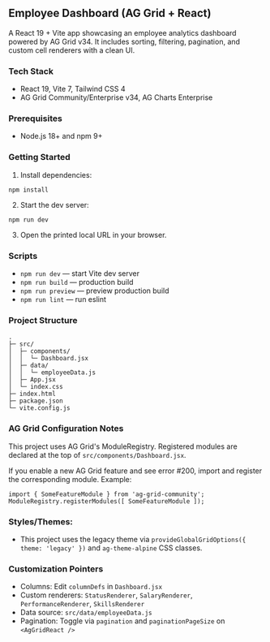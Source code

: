 ## Employee Dashboard (AG Grid + React)

A React 19 + Vite app showcasing an employee analytics dashboard powered by AG Grid v34. It includes sorting, filtering, pagination, and custom cell renderers with a clean UI.

### Tech Stack
- React 19, Vite 7, Tailwind CSS 4
- AG Grid Community/Enterprise v34, AG Charts Enterprise

### Prerequisites
- Node.js 18+ and npm 9+

### Getting Started
1. Install dependencies:
```
npm install
```
2. Start the dev server:
```
npm run dev
```
3. Open the printed local URL in your browser.

### Scripts
- `npm run dev` — start Vite dev server
- `npm run build` — production build
- `npm run preview` — preview production build
- `npm run lint` — run eslint

### Project Structure
```
.
├─ src/
│  ├─ components/
│  │  └─ Dashboard.jsx
│  ├─ data/
│  │  └─ employeeData.js
│  ├─ App.jsx
│  └─ index.css
├─ index.html
├─ package.json
└─ vite.config.js
```

### AG Grid Configuration Notes
This project uses AG Grid's ModuleRegistry. Registered modules are declared at the top of `src/components/Dashboard.jsx`.

If you enable a new AG Grid feature and see error #200, import and register the corresponding module. Example:
```
import { SomeFeatureModule } from 'ag-grid-community';
ModuleRegistry.registerModules([ SomeFeatureModule ]);
```
### Styles/Themes:
  - This project uses the legacy theme via `provideGlobalGridOptions({ theme: 'legacy' })` and `ag-theme-alpine` CSS classes.

### Customization Pointers
- Columns: Edit `columnDefs` in `Dashboard.jsx`
- Custom renderers: `StatusRenderer`, `SalaryRenderer`, `PerformanceRenderer`, `SkillsRenderer`
- Data source: `src/data/employeeData.js`
- Pagination: Toggle via `pagination` and `paginationPageSize` on `<AgGridReact />`



